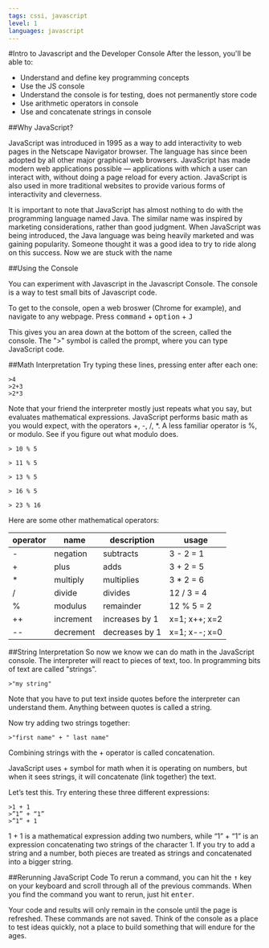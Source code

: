 ```yaml
---
tags: cssi, javascript
level: 1
languages: javascript
---
```

#Intro to Javascript and the Developer Console
After the lesson, you'll be able to:
+ Understand and define key programming concepts
+ Use the JS console
+ Understand the console is for testing, does not permanently store code
+ Use arithmetic operators in console
+ Use and concatenate strings in console

##Why JavaScript?

JavaScript was introduced in 1995 as a way to add interactivity to web pages in
the Netscape Navigator browser. The language has since been adopted by all
other major graphical web browsers. JavaScript has made modern web applications
possible — applications with which a user can interact with, without doing a
page reload for every action. JavaScript is also used in more traditional
websites to provide various forms of interactivity and cleverness.

It is important to note that JavaScript has almost nothing to do with the
programming language named Java. The similar name was inspired by marketing
considerations, rather than good judgment. When JavaScript was being
introduced, the Java language was being heavily marketed and was gaining
popularity. Someone thought it was a good idea to try to ride along on this
success. Now we are stuck with the name




##Using the Console

You can experiment with Javascript in the Javascript Console. The console is a way to test small bits of Javascript code.

To get to the console, open a web broswer (Chrome for example), and navigate to any webpage.  Press <kbd>command</kbd> + <kbd>option</kbd> + <kbd>J</kbd>

This gives you an area down at the bottom of the screen, called the console. The ">" symbol is called the prompt, where you can type JavaScript code.


##Math Interpretation
Try typing these lines, pressing enter after each one:
```
>4
>2+3
>2*3
```
Note that your friend the interpreter mostly just repeats what you say, but evaluates mathematical expressions. JavaScript performs basic math as you would expect, with the operators +, -, /, *.  A less familiar operator is %, or modulo. See if you figure out what modulo does.

```
> 10 % 5
```
```
> 11 % 5
```
```
> 13 % 5
```
```
> 16 % 5
```

```
> 23 % 16
```

Here are some other mathematical operators:

| operator 	| name      	| description    	| usage         	|
|----------	|-----------	|----------------	|---------------	|
| -        	| negation  	| subtracts      	| 3 - 2 = 1     	|
| +        	| plus      	| adds           	| 3 + 2 = 5     	|
| *        	| multiply  	| multiplies     	| 3 * 2 = 6     	|
| /        	| divide    	| divides        	| 12 / 3 = 4    	|
| %        	| modulus   	| remainder      	| 12 % 5 = 2    	|
| ++       	| increment 	| increases by 1 	| x=1; x++; x=2 	|
| --       	| decrement 	| decreases by 1 	| x=1; x--; x=0   |


##String Interpretation
So now  we know we can do math in the JavaScript console. The interpreter will react to pieces of text, too. In programming bits of text are called "strings".  

```
>"my string"
```
Note that you have to put text inside quotes before the interpreter can understand them. Anything between quotes is called a string.

Now try adding two strings together:
```
>"first name" + " last name"
```

Combining strings with the + operator is called concatenation.

JavaScript uses + symbol for math when it is operating on numbers, but when it sees strings, it will concatenate (link together) the text.

Let’s test this. Try entering these three different expressions:
```
>1 + 1
>”1” + “1”
>”1” + 1
```


1 + 1 is a mathematical expression adding two numbers, while “1” + “1” is an expression concatenating two strings of the character 1. If you try to add a string and a number, both pieces are treated as strings and concatenated into a bigger string.

##Rerunning JavaScript Code
To rerun a command, you can hit the <kbd>↑</kbd> key on your keyboard and scroll through all of the previous commands. When you find the command you want to rerun, just hit <kbd>enter</kbd>.




Your code and results will only remain in the console until the page is refreshed. These commands are not saved. Think of the console as a place to test ideas quickly, not a place to build something that will endure for the ages.
